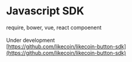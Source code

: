 # Javascript SDK

require, bower, vue, react compoenent\
\
Under development\
[https://github.com/likecoin/likecoin-button-sdk](https://github.com/likecoin/likecoin-button-sdk)
